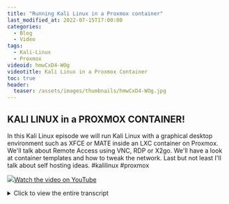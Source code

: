 ```yaml
---
title: "Running Kali Linux in a Proxmox container"
last_modified_at: 2022-07-15T17:00:00
categories:
  - Blog
  - Video
tags:
  - Kali-Linux
  - Proxmox
videoid: hmwCxD4-WOg
videotitle: Kali Linux in a Proxmox Container
toc: true
header:
  teaser: /assets/images/thumbnails/hmwCxD4-WOg.jpg
---
```


## KALI LINUX in a PROXMOX CONTAINER!

In this Kali Linux episode we will run Kali Linux with a graphical desktop environment such as XFCE or MATE inside an LXC container on Proxmox. We'll talk about Remote Access using VNC, RDP or X2go. We'll have a look at container templates and how to tweak the network. Last but not least I'll talk about self hosting ideas.
#kalilinux #proxmox

<a href="https://www.youtube.com/watch?v={{page.videoid}}"><img src="/assets/images/thumbnails/{{page.videoid}}.jpg">Watch the video on YouTube</a>

<details>
	<summary>Click to view the entire transcript</summary>
This is the fifth episode of the Kali Linux drop in series on my channel – today we will see how we can run Kali Linux – or any other Linux distribution with a graphical interface – in a container on Proxmox. If you don’t know what Proxmox is then please have a look at one of my earlier videos – link up here – and just once more : In this video I will NOT show you how to “hack xyz with Kali Linux” – If you want to get to grips with ethical hacking then my recommendation is this video by fellow Youtuber Heath Adams. 12 hours of free online course – sliced into chapters. Definitely worth watching. But first – why would anyone want to use Proxmox ? And why would you want to run Kali on it ? And why would we want to run it in a container and not in a VM ? Wow – so many questions – let me answer the last one first – Why container and not VM ? Guys, use the chapters if you want to skip ahead!

A VM – a virtual machine – has something that a container has not: Hardware emulation. That means things like USB ports or a display for instance. And those features consume three things that we are always short of: CPU, memory and/or disk space. A container is much more lightweight. It needs less resources. You can easily run 10 or 20 containers on a server that would be able to run 2 Vms at best.

So why would anyone want to use Proxmox then ? I can’t speak for anyone but myself – I use Proxmox because it gives me a simple way to run Vms and containers with very moderate hardware requirements – an old laptop with a broken display or keyboard will do. I have a small i5 in the basement running loads of containers. And I also have a second machine running a Windows VM on Proxmox that I use to cut videos – remotely, with GPU pass through and remote access with NoMachine. And to answer the last question – why run Kali on it ? Well, as Proxmox is designed to run headless, that means without display and keyboard, I keep it always on – my home automation runs on it and so does Kali. Whenever I need or want it I can just connect to it – pretty much as if it were in the cloud. Just I am running it in house. I am self hosting it. Very convenient. Always on, on demand. 

Maybe a last question here. If we want to use Container technology then why would we not run it with Docker rather than with Proxmox ? Well, that’s mainly related to what I call the „philosophy“ of each product. Docker has been designed to virtualize single processes and to make it easy to replicate them. You would run that one container in Docker and if need would be, then you could spawn 10 or 100 or 1000 of identical containers on the same host. The philosophy of Proxmox with regards to containers is more similar to Virtual machines actually. Even though we run a container, we can do a lot of the nice things which we usually only can do with VMs. Such as snapshots. Or backups. Also I personally find it much easier to manage things like storage and network on Proxmox. Still – the same challenges arise with containers in Proxmox like we had them in WSL2 or in Docker – namely the fact that containers have no display for example – we therefore need a way to access a graphical environment without a display. But if you have watched the previous episodes then you know the solution. We can easily install a graphical environment such as xfce or mate or icewm and then access it remotely using protocols like rdp, vnc or x2go. So let’s do that.

I will not show how to install Proxmox here. This is really covered in my previous video. Quick tip here – I like to use Ventoy if I have to install a machine from scratch – there is a short toolbox video on my channel – link up here.

(Create the container in Proxmox)

Creating a container in Proxmox is a guided process. From the GUI you click on create CT, then you answer all the questions such as the template you want to use – I’ll talk about that one in a minute, then the disk storage and size, the number of processor cores, the amount of memory you want to give that container and which network adapter it should have. This is a huge difference compared to the process of creating a container under WSL2 or Docker. You either don’t have that flexibility there or it’s much harder to achieve. The cool thing is – if you realize that your container needs more juice then you can actually even change those parameters on the fly – while it’s running! Just before I do that – in Proxmox I need a template to start from. You can actually pull a large variety of templates from the Proxmox Internet servers, such as Debian, Ubuntu, Centos and so on – as well as a huge variety of preconfigured turnkey linux containers. And as you do know that Kali is Debian you might as well just start with Debian and then change the installation sources like we did in the first episode. Or – you can pull ready made images from alternate sources and then copy them into the templates directory on any storage that you have on your Proxmox Server. Just a little warning here – the source you pull the template from needs to be a source that you absolutely trust, right ? If this template contains some sort of malware then you have close to no chance to discover them. So I would really recommend staying as close as possible to official sources if you can.

(What are templates?)

On that note – those templates – what are they? Actually they are just a zipped version of the root file system of a container that had been built by someone else. When you install from a template, then this root file system gets unzipped into the file system of the new container. Little spoiler here: That root file system is quite similar to what you have in Docker when you pull a docker image or when you install a WSL2 distribution on Windows – if you want then we might have a look in a follow up episode on how we can migrate Docker containers over to Proxmox or Proxmox containers over to WSL2 or whichever way you want. Leave me a comment here on youtube please if you are interested!

(About Networking)

But let’s focus on that container in Proxmox here. Once I have answered all the wizard’s questions and started the container, then I can access the shell from the Proxmox GUI or of course I can ssh into the container. And here comes the first big advantage – The container has its own IP address. It acts as if it was a physical machine from a network perspective. On my router I can see it as a separate device really. So how do I get a graphical client then ? If I launch a console from the Proxmox Interface, then I only get a shell – very similar to WSL2 – that’s because the container does not have a display of course.

(Installing the software)

Let’s do the same thing like we did in the previous videos – namely install the kali packages and a desktop environment, let’s use xfce so that we get the familiar look. apt install kali-desktop-xfce. Takes a couple of minutes and then we are all set. Now – how will we access this remotely ? We can of course use RDP or VNC like in the last episodes or – this time let’s use another client that I want to show you which comes in really handy in LAN environments. That’s x2go. Let me explain that quickly first.

(about x2go)

X2go does something similar to launching an X11 app over ssh. It connects to the server via ssh and then launches an X2go server session there. That server process holds the virtual display of the X11 session so to say. X2go then uses the NX protocol to mirror that display on my local host. From a network perspective however it would only be using ssh. That’s a big advantage. Of course you could do the same by creating an ssh Tunnel with for example ssh -L 10000:localhost:3398 and then rdp to port 10000 on your localhost. Or with a client like Remmina for Linux or mremoteng for windows you could do that in a row. However – I consider x2go a nice alternative because it’s available for Windows, for the MAC and for Linux and also it spawns a real session, so you could actually have multiple users connect from multiple machines into the same container, right. I might connect as user1 from Linux and someone else as user2 from Windows for example.

(Installing x2goserver)

On the server side, so that’s inside our new Kali container, all we have to do is install the x2goserver by typing apt install x2goserver. On the client side we have to get the client for the Operating system that we are using. Check out their website on how to do that for your OS. Once I create the session, I can then specify which Desktop environment I want to launch. That could be xfce or it could be mate or Icewm. I can in fact install all of them if I wanted and then chose which one to launch. That’s another advantage of x2go, right ? I can chose the desktop environment and I do not have to modify the xrdp.ini file on the server.

(Advantages of using headless servers)

There’s a huge advantage of using headless servers like Proxmox. If I ran Kali on my local laptop let’s say inside wsl2 or with virtualbox, then once I switch off my laptop, Kali will be gone as well. Obviously. If I run it on a Server with Proxmox, then I could have that server sitting in the basement where it can run 24 hours a day and if I had a task that takes longer, such as brute forcing a password or the like, then I would just launch the process, close the client but the process would continue on that remote machine. Pretty much as if I were running it in the cloud, just that the server does not sit in a data center of a provider, but rather in my own home – my own personal cloud really. That’s what self hosting is about really, right? And I can of course protect the containers with a firewall, put them into different network segments and so on, and so on.

(about self hosting)

On that note – self hosting. If you are interested in hosting your own software in virtual environments like Proxmox and you want to get some inspiration on what you may actually use as software – there’s a couple of really good starting points such as the r/selfhosted on reddit or the awesome-selfhosted list on github as well as the awesome-sysadmin list there. Also – maybe checkout fellow youtuber brian from awesome opensource. He’s got some nice videos as well. What am I hosting on my proxmox ? Well there’s the things that need to be running like home automation with FHEM, the satellite TV with vdr, ansible and rundeck for automation, zabbix for monitoring, gitea as a git server, there’s an mdns repeater that allows me to airprint and airplay over network boundaries, plus on the second machine I have an entire sandbox – that’s an isolated test environment with one entry point  - that’s the sandbox client and an exit point – that’s the sandbox router – and a lot of machines in between as well as of course some Windows VMs which I used to make the WSL2 episodes.

That’s it guys – that’s all I wanted to show you today. I hope you liked the episode. If so – likes are much appreciated – anyhow – many thanks for watching. Please do subscribe and leave me a comment and maybe see you next Sunday on the discord server. Stay safe, stay healthy, bye for now.
</details>
